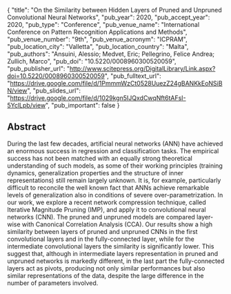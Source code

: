 {
  "title": "On the Similarity between Hidden Layers of Pruned and Unpruned Convolutional Neural Networks",
  "pub_year": 2020,
  "pub_accept_year": 2020,
  "pub_type": "Conference",
  "pub_venue_name": "International Conference on Pattern Recognition Applications and Methods",
  "pub_venue_number": "9th",
  "pub_venue_acronym": "ICPRAM",
  "pub_location_city": "Valletta",
  "pub_location_country": "Malta",
  "pub_authors": "Ansuini, Alessio; Medvet, Eric; Pellegrino, Felice Andrea; Zullich, Marco",
  "pub_doi": "10.5220/0008960300520059",
  "pub_publisher_url": "http://www.scitepress.org/DigitalLibrary/Link.aspx?doi=10.5220/0008960300520059",
  "pub_fulltext_url": "https://drive.google.com/file/d/1PmmmWzCt0528UuezZ24gBANKkEoNSiBN/view",
  "pub_slides_url": "https://drive.google.com/file/d/1029kgn5IJQxdCwqNft6tAFsI-5YclLpb/view",
  "pub_important": false
}

## Abstract
During the last few decades, artificial neural networks (ANN) have achieved an enormous success in regression and classification tasks. The empirical success has not been matched with an equally strong theoretical understanding of such models, as some of their working principles (training dynamics, generalization properties and the structure of inner representations) still remain largely unknown. It is, for example, particularly difficult to reconcile the well known fact that ANNs achieve remarkable levels of generalization also in conditions of severe over-parametrization. In our work, we explore a recent network compression technique, called Iterative Magnitude Pruning (IMP), and apply it to convolutional neural networks (CNN). The pruned and unpruned models are compared layer-wise with Canonical Correlation Analysis (CCA). Our results show a high similarity between layers of pruned and unpruned CNNs in the first convolutional layers and in the fully-connected layer, while for the intermediate convolutional layers the similarity is significantly lower. This suggest that, although in intermediate layers representation in pruned and unpruned networks is markedly different, in the last part the fully-connected layers act as pivots, producing not only similar performances but also similar representations of the data, despite the large difference in the number of parameters involved.
